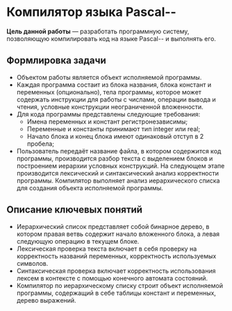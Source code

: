 # Компилятор языка Pascal--

__Цель данной работы__  — разработать программную систему, позволяющую компилировать код на языке Pascal-- и выполнять его.
## Формлировка задачи
* Объектом работы является объект исполняемой программы.
* Каждая программа состаит из блока названия, блока констант и переменных (опционально), тела программы, которое может содержать инструкции для работы с числами, операции вывода и чтения, условные конструкции неограниченной вложенности.
* Для кода программы представлены следующие требования:
  - Имена переменных и констант регистронезависимы;
  - Переменные и константы принимают тип integer или real;
  - Начало блока и конец блока имеют одинаковый отступ в 2 пробела; 
* Пользователь передаёт название файла, в котором содержится код программы, производится разбор текста с выделением блоков и построением иерархии условных конструкций. На следующем этапе производится лексический и синтаксический анализ корректности программы. Компилятор выполняет анализ иерархического списка для создания объекта исполняемой программы.
## Описание ключевых понятий
* Иерархический список представляет собой бинарное дерево, в котором правая ветвь содержит начало вложенного блока, а левая следующую операцию в текущем блоке.
* Лексическая проверка текста включает в себя проверку на корректность названий переменных, корректность используемых символов.
* Синтаксическая проверка включает корректность использования лексем в контексте с помощью конечного автомата состояний.
* Компилятор по иерархическому списку строит объект исполняемой программы, содержащий в себе таблицы констант и переменных, дерево выражений.
